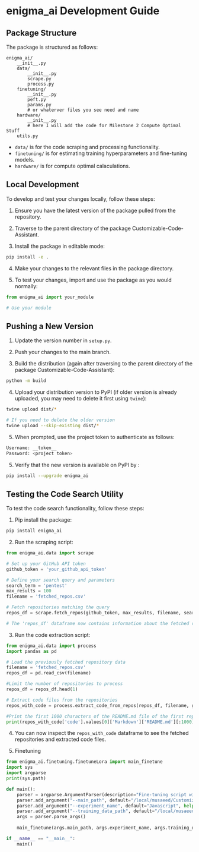 # enigma_ai Development Guide

## Package Structure

The package is structured as follows:

```
enigma_ai/
    __init__.py
    data/
        __init__.py
        scrape.py
        process.py
    finetuning/  
        __init__.py
        peft.py
        params.py
        # or whaterver files you see need and name
    hardware/
        __init__.py
        # here I will add the code for Milestone 2 Compute Optimal Stuff
    utils.py
```

- `data/` is for the code scraping and processing functionality.
- `finetuning/` is for estimating training hyperparameters and fine-tuning models.
- `hardware/` is for compute optimal calaculations.

## Local Development

To develop and test your changes locally, follow these steps:

1. Ensure you have the latest version of the package pulled from the repository.

2. Traverse to the parent directory of the package Customizable-Code-Assistant.

3. Install the package in editable mode:

```bash
pip install -e .
```

4. Make your changes to the relevant files in the package directory.

5. To test your changes, import and use the package as you would normally:

```python
from enigma_ai import your_module

# Use your module
```

## Pushing a New Version

1. Update the version number in `setup.py`.

2. Push your changes to the main branch.

3. Build the distribution (again after traversing to the parent directory of the package Customizable-Code-Assistant):

```bash
python -m build
```

4. Upload your distribution version to PyPI (if older version is already uploaded, you may need to delete it first using `twine`):

```bash
twine upload dist/*

# If you need to delete the older version
twine upload --skip-existing dist/*
```


5. When prompted, use the project token to authenticate as follows:

```bash
Username: __token__
Password: <project token>
``` 

5. Verify that the new version is available on PyPI by :
    
```bash
pip install --upgrade enigma_ai
```

## Testing the Code Search Utility

To test the code search functionality, follow these steps:

1. Pip install the package:

```bash
pip install enigma_ai
```

2. Run the scraping script:

```python
from enigma_ai.data import scrape

# Set up your GitHub API token
github_token = 'your_github_api_token'

# Define your search query and parameters
search_term = 'pentest'
max_results = 100
filename = 'fetched_repos.csv'

# Fetch repositories matching the query
repos_df = scrape.fetch_repos(github_token, max_results, filename, search_term, min_stars=100)

# The 'repos_df' dataframe now contains information about the fetched repositories
```

3. Run the code extraction script:
```python
from enigma_ai.data import process
import pandas as pd

# Load the previously fetched repository data
filename = 'fetched_repos.csv'
repos_df = pd.read_csv(filename)

#Limit the number of repositories to process
repos_df = repos_df.head(1)

# Extract code files from the repositories
repos_with_code = process.extract_code_from_repos(repos_df, filename, github_token)

#Print the first 1000 characters of the README.md file of the first repository
print(repos_with_code['code'].values[0]['Markdown']['README.md'][:1000])
```

4. You can now inspect the `repos_with_code` dataframe to see the fetched repositories and extracted code files.


5. Finetuning
```python
from enigma_ai.finetuning.finetuneLora import main_finetune
import sys
import argparse
print(sys.path)

def main():
    parser = argparse.ArgumentParser(description="Fine-tuning script with CLI for LLM using LoRa")
    parser.add_argument("--main_path", default="/local/musaeed/Customizable-Code-Assistant/enigma_ai/JS_filesShuffled.csv", help="Main path where the experiment will be conducted")
    parser.add_argument("--experiment_name", default="Javascript", help="Name of the experiment")
    parser.add_argument("--training_data_path", default="/local/musaeed/Customizable-Code-Assistant/enigma_ai/JS_filesShuffled.csv", help="Path to the training data CSV file")
    args = parser.parse_args()
    
    main_finetune(args.main_path, args.experiment_name, args.training_data_path)

if __name__ == "__main__":
    main()

```

